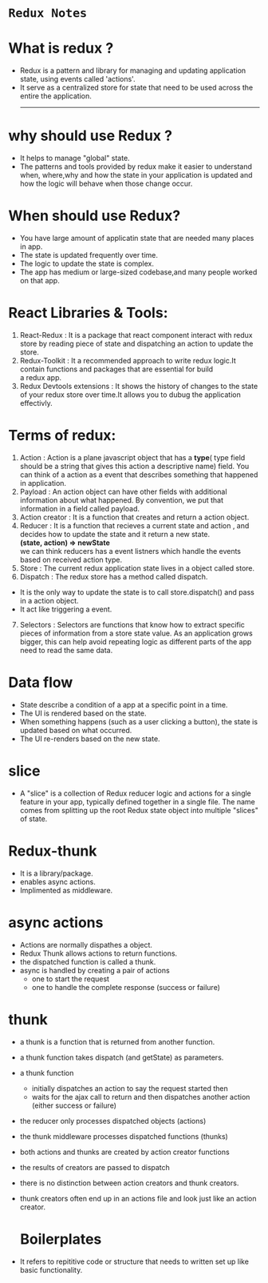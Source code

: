 # `Redux Notes`

# What is redux ?
- Redux is a pattern and library for managing and updating  application state, using events called 'actions'. <br>
- It serve as a centralized store for state that need to be used across the  entire the application.<hr>

# why should use Redux ?
- It helps to manage "global" state.<br>
- The patterns and tools provided by redux make it easier to understand when, where,why and how the state in your application is 
  updated and how the logic will behave when those change occur. 

# When should use Redux?
- You have large amount of applicatin state that are needed many places in app.<br>
- The state is updated frequently over time.<br>
- The logic to update the state is complex.<br>
- The app has medium or large-sized codebase,and many people worked on that app.

# React Libraries & Tools:
1) React-Redux : It is a package that react component interact with redux store by reading piece of state and dispatching an action to update the store.<br>
2) Redux-Toolkit : It a recommended approach to write redux logic.It contain functions and packages that are essential for build  
  a redux app.<br>
3) Redux Devtools extensions : It shows the history of changes to the state of your redux store over time.It allows you to dubug 
   the application effectivly. 

# Terms of redux:
1) Action : Action is a plane javascript object that has a <b>type</b>( type field should be a string that gives this action a descriptive name) field. You can think of a action as a event that describes something that happened in application.<bR>
2) Payload : An action object can have other fields with additional information about what happened. By convention, we put that information in a field called payload.<br>
3) Action creator  : It is a function that creates and return a action object. <br>
4) Reducer : It is a function that recieves a current state and action , and decides how to update the state and it return a new state.<br>
<b>(state, action) => newState</b><br>
we can think reducers has a event listners which handle the events based on received action type.<br>
5) Store : The current redux application state lives in a object called store.<br>
6) Dispatch : The redux store has a method called dispatch.<br>
- It is the only way to update the state is to call store.dispatch() and pass in a action object.<br>
- It act like triggering a event.<br>
7) Selectors : Selectors are functions that know how to extract specific pieces of information from a store state value. As an application grows bigger, this can help avoid repeating logic as different parts of the app need to read the same data.

# Data flow
- State describe a condition of a app at a specific point in a time.<br>
- The UI is rendered based on the state.<br>
- When something happens (such as a user clicking a button), the state is updated based on what occurred.<br>
- The UI re-renders based on the new state.<br>

# slice
- A "slice" is a collection of Redux reducer logic and actions for a single feature in your app, typically defined together in a single file. The name comes from splitting up the root Redux state object into multiple "slices" of state.

# Redux-thunk
- It is a library/package.<br>
- enables async actions.<br>
- Implimented as middleware.

# async actions
- Actions are normally dispathes a object.<br>
- Redux Thunk allows actions to return functions. <br>
- the dispatched function is called a thunk. <br>
- async is handled by creating a pair of actions
     * one to start the request
     * one to handle the complete response (success or failure)

# thunk
- a thunk is a function that is returned from another function.<br>
- a thunk function takes dispatch (and getState) as parameters. <br>
- a thunk function
   * initially dispatches an action to say the request started then
   * waits for the ajax call to return and then dispatches another action (either success or failure)
- the reducer only processes dispatched objects (actions) <br>
- the thunk middleware processes dispatched functions (thunks) <br>
- both actions and thunks are created by action creator functions <br>
- the results of creators are passed to dispatch <br>
- there is no distinction between action creators and thunk creators. <br>
- thunk creators often end up in an actions file and look just like an action creator. <br>

  # Boilerplates
- It refers to repititive code or structure that needs to written set up like basic functionality.<br>
 

